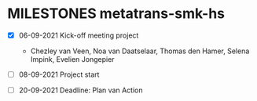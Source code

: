 # MILESTONES metatrans-smk-hs

- [x] 06-09-2021 Kick-off meeting project
  - Chezley van Veen, Noa van Daatselaar, Thomas den Hamer, Selena Impink, Evelien Jongepier

- [ ] 08-09-2021 Project start

- [ ] 20-09-2021 Deadline: Plan van Action

